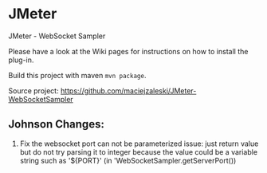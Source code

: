 JMeter
======

JMeter - WebSocket Sampler


Please have a look at the Wiki pages for instructions on how to install the plug-in.

Build this project with maven `mvn package`.

Source project: https://github.com/maciejzaleski/JMeter-WebSocketSampler

Johnson Changes:
------------------------
1. Fix the websocket port can not be parameterized issue: just return value but do not try parsing it to integer because the value could be a variable string such as '${PORT}' (in 'WebSocketSampler.getServerPort())
